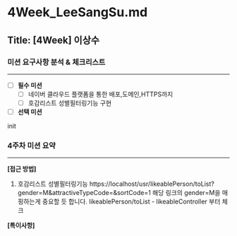# 4Week_LeeSangSu.md

## Title: [4Week] 이상수

### 미션 요구사항 분석 & 체크리스트

---

- [ ] **필수 미션**
  - [ ] 네이버 클라우드 플랫폼을 통한 배포,도메인,HTTPS까지
  - [ ] 호감리스트 성별필터링기능 구현
- [ ] **선택 미션**

init


### 4주차 미션 요약

---
**[접근 방법]**

1. 호감리스트 성별필터링기능
https://localhost/usr/likeablePerson/toList?gender=M&attractiveTypeCode=&sortCode=1
해당 링크의 gender=M을 매핑하는게 중요할 듯 합니다.
likeablePerson/toList - likeableController 부터 체크



**[특이사항]**
